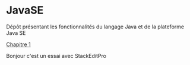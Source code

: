 # JavaSE
Dépôt présentant les fonctionnalités du langage Java et de la plateforme Java SE

[Chapitre 1](https://github.com/maelyo/JavaSE/tree/master/Projet_JavaSE_Chapitre1 "Projet Java Minimaliste avec Eclipse")

Bonjour c'est un essai avec StackEditPro
<!--stackedit_data:
eyJkaXNjdXNzaW9ucyI6eyJPcm80QUJVZVpiVDVNdG1MIjp7In
N0YXJ0IjoyMTQsImVuZCI6MjU0LCJ0ZXh0IjoiQm9uam91ciBj
J2VzdCB1biBlc3NhaSBhdmVjIFN0YWNrRWRpdFBybyJ9fSwiY2
9tbWVudHMiOnsiREJVZmlUN3FlZWhnekFqdSI6eyJkaXNjdXNz
aW9uSWQiOiJPcm80QUJVZVpiVDVNdG1MIiwic3ViIjoiZ2g6ND
cxNDgxMTAiLCJ0ZXh0IjoiSWwgZmF1dCBwZXV0LcOqdHJlIGxl
IHJldGlyZXIiLCJjcmVhdGVkIjoxNjcwODM4OTAwMTg0fX0sIm
hpc3RvcnkiOlsxMDAxNTU1ODQ2LDYzMDU3MDYwM119
-->